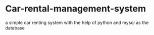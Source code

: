 # Car-rental-management-system
a simple car renting system with the help of python and mysql as the database 
